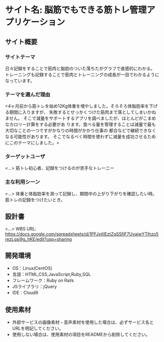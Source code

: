 # サイト名: 脳筋でもできる筋トレ管理アプリケーション

## サイト概要

### サイトテーマ
日々記録をすることで筋肉と脂肪のついた落ちたがグラフで直感的にわかる。
トレーニングも記録することで筋肉とトレーニングの成長が一目でわかるようになっています。

### テーマを選んだ理由
<4ヶ月前から筋トレを始め12Kg体重を増やしました。そろそろ体脂肪率を下げる期間に入りますが、
失敗するとせっかくつけた筋肉まで落としてしまいかねません。
そこで減量をサポートするアプリを調べましたが、ほとんどがこまめなカロリー計算をする必要があ
ります。食べる量を管理することは減量で最も大切なことの一つですがかなりの時間がかかり仕事の
都合などで継続できなくなる可能性があります。
そこでなるべく時間を使わずに減量を成功させるためにこのテーマにしました。>


### ターゲットユーザ
<...>
筋トレ初心者、記録をつけるのが苦手なトレーニー

### 主な利用シーン
<...>
体重と体脂肪率を測って記録し、期間中の上がり下がりを確認したい時。
筋トレの記録をつけたいとき。

## 設計書
<...>
WBS URL: https://docs.google.com/spreadsheets/d/1PFJxjtIEztZqSSfiF7UvaiwYTlhzo5rezLgsi9g_hKE/edit?usp=sharing

## 開発環境
- OS：Linux(CentOS)
- 言語：HTML,CSS,JavaScript,Ruby,SQL
- フレームワーク：Ruby on Rails
- JSライブラリ：jQuery
- IDE：Cloud9

## 使用素材
- 外部サービスの画像素材・音声素材を使用した場合は、必ずサービス名とURLを明記してください。
- 使用しない場合は、使用素材の項目をREADMEから削除してください。